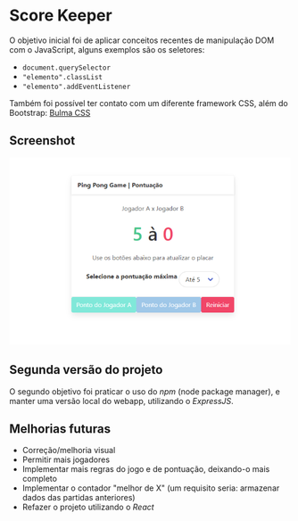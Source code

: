 # Score Keeper

O objetivo inicial foi de aplicar conceitos recentes de manipulação DOM com o JavaScript, alguns exemplos são
os seletores:

- ```document.querySelector```
- ```"elemento".classList```
- ```"elemento".addEventListener```

Também foi possível ter contato com um diferente framework CSS, além do Bootstrap: [Bulma CSS](https://bulma.io/)

## Screenshot

![](screenshot.png)

## Segunda versão do projeto

O segundo objetivo foi praticar o uso do *npm* (node package manager), e manter uma versão local do webapp, utilizando o *ExpressJS*.

## Melhorias futuras

- Correção/melhoria visual
- Permitir mais jogadores
- Implementar mais regras do jogo e de pontuação, deixando-o mais completo
- Implementar o contador "melhor de X" (um requisito seria: armazenar dados das partidas anteriores)
- Refazer o projeto utilizando o *React*